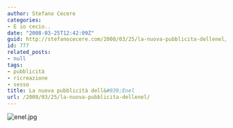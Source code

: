 ```yaml
---
author: Stefano Cecere
categories:
- E io cecio..
date: "2008-03-25T12:42:09Z"
guid: http://stefanocecere.com/2008/03/25/la-nuova-pubblicita-dellenel/
id: 777
related_posts:
- null
tags:
- pubblicità
- ricreazione
- sesso
title: La nuova pubblicità dell&#039;Enel
url: /2008/03/25/la-nuova-pubblicita-dellenel/
---
```


![enel.jpg](http://stefanocecere.com/wp-content/uploads/sites/3/2008/03/enel.jpg)